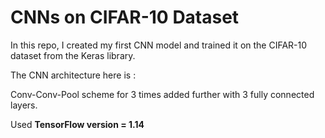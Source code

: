 # CNNs on CIFAR-10 Dataset

In this repo, I created my first CNN model and trained it on the CIFAR-10 dataset from the Keras library.

The CNN architecture here is :

Conv-Conv-Pool scheme for 3 times added further with 3 fully connected layers.


Used **TensorFlow version = 1.14**
